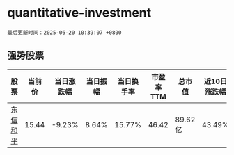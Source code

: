 # quantitative-investment

`最后更新时间：2025-06-20 10:39:07 +0800`

## 强势股票

|股票|当前价|当日涨跌幅|当日振幅|当日换手率|市盈率TTM|总市值|近10日涨跌幅|
|----|----|----|----|----|----|----|----|
|[东信和平](https://xueqiu.com/S/SZ002017)|15.44|-9.23%|8.64%|15.77%|46.42|89.62亿|43.49%|
